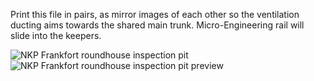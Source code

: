 Print this file in pairs, as mirror images of each other so the ventilation ducting aims towards the shared main trunk.  Micro-Engineering rail will slide into the keepers.

![NKP Frankfort roundhouse inspection pit](https://github.com/user-attachments/assets/02aa7e08-5e42-4113-b00c-edefcda045b1)
![NKP Frankfort roundhouse inspection pit preview](https://github.com/user-attachments/assets/afc82092-d9c8-45ff-8baf-04a234af3247)
